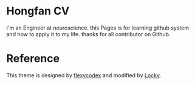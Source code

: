 # Hongfan CV

I'm an Engineer at neuroscience. this Pages is for learning github system and how to apply it to my life.
thanks for all contributor on Github.

# Reference
This theme is designed by [flexycodex](https://themeforest.net/item/flexyvcard-responsive-vcard-template-/7158750) and modified by [Locky](https://github.com/junlulocky).

